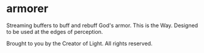# armorer
Streaming buffers to buff and rebuff God's armor.  This is the Way.  Designed to be used at the edges of perception.

Brought to you by the Creator of Light.  All rights reserved.
